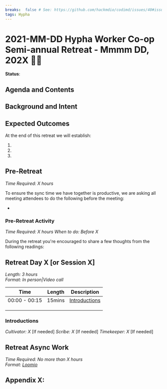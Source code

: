 ```yaml
---
breaks:  false # See: https://github.com/hackmdio/codimd/issues/40#issuecomment-172927690
tags: Hypha
---
```

# 2021-MM-DD Hypha Worker Co-op Semi-annual Retreat - Mmmm DD, 202X 🌴🍹

**Status**:  


## Agenda and Contents 


## Background and Intent


## Expected Outcomes

At the end of this retreat we will establish:

1. 
2. 
3. 


## Pre-Retreat 

_Time Required: X hours_

To ensure the sync time we have together is productive, we are asking all meeting attendees to do the following before the meeting:

- 

### Pre-Retreat Activity

_Time Required: X hours_ 
_When to do: Before X_

During the retreat you're encouraged to share a few thoughts from the following readings:


## Retreat Day X [or Session X]  

_Length: 3 hours_  
_Format: In person|Video call_

| Time          | Length | Description                                         |
|---------------|--------|-----------------------------------------------------|
| 00:00 - 00:15 | 15mins | [Introductions](#introductions)                     |
|   |   |   |
|   |   |   |
|   |   |   |


### Introductions

_Cultivator: X_ [If needed]
_Scribe: X_ [If needed]
_Timekeeper: X_ [If needed]



### 


### 


## Retreat Async Work

_Time Required: No more than X hours_  
_Format: [Loomio](https://loomio.hypha.coop)_



## Appendix X: 
